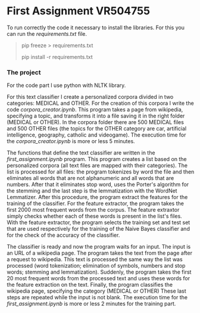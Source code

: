 # First Assignment VR504755
To run correctly the code it necessary to install the libraries. For this you can run the *requirements.txt* file.

> pip freeze > requirements.txt
> 
> pip install -r requirements.txt

### The project
For the code part I use python with NLTK library.

For this text classifier I create a personalized corpora divided in two categories: MEDICAL and OTHER.
For the creation of this corpora I write the code *corpora_creator.ipynb*. This program takes a page from wikipedia, specifying a topic, and transforms it into a file saving it in the right folder (MEDICAL or OTHER).
In the corpora folder there are 500 MEDICAL files and 500 OTHER files (the topics for the OTHER category are car, artificial intelligence, geography, catholic and videogame).
The execution time for the *corpora_creator.ipynb* is more or less 5 minutes.

The functions that define the text classifier are written in the *first_assignment.ipynb* program. This program creates a list based on the personalized corpora (all text files are mapped with their categories).
The list is processed for all files: the program tokenizes by word the file and then eliminates all words that are not alphanumeric and all words that are numbers. After that it eliminates stop word, uses the Porter's algorithm for the stemming and the last step is the lemmatization with the WordNet Lemmatizer.
After this procedure, the program extract the features for the training of the classifier. For the feature extractor, the program takes the first 2000 most frequent words from the corpus. The feature extraxtor simply checks whether each of these words is present in the list's files. With the feature extractor, the program selects the training set and test set that are used respectively for the training of the Naive Bayes classifier and for the check of the accuracy of the classifier. 

The classifier is ready and now the program waits for an input. The input is an URL of a wikipedia page.
The program takes the text from the page after a request to wikipedia. This text is processed the same way the list was processed (word tokenization; elimination of symbols, numbers and stop words; stemming and lemmatization). Suddenly, the program takes the first 20 most frequent words from the processed text and uses these words for the feature extraction on the text.
Finally, the program classifies the wikipedia page, specifying the category (MEDICAL or OTHER)
These last steps are repeated while the input is not blank.
The execution time for the *first_assignment.ipynb* is more or less 2 minutes for the training part.
